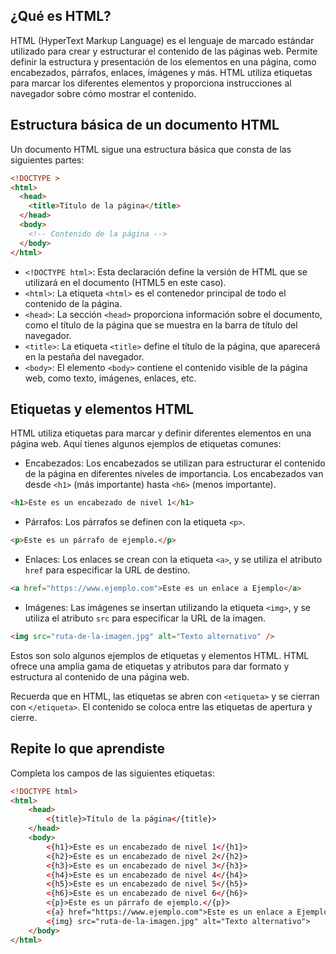 ## ¿Qué es HTML?

HTML (HyperText Markup Language) es el lenguaje de marcado estándar utilizado para crear y estructurar el contenido de las páginas web. Permite definir la estructura y presentación de los elementos en una página, como encabezados, párrafos, enlaces, imágenes y más. HTML utiliza etiquetas para marcar los diferentes elementos y proporciona instrucciones al navegador sobre cómo mostrar el contenido.

## Estructura básica de un documento HTML

Un documento HTML sigue una estructura básica que consta de las siguientes partes:

```html
<!DOCTYPE >
<html>
  <head>
    <title>Título de la página</title>
  </head>
  <body>
    <!-- Contenido de la página -->
  </body>
</html>
```

- `<!DOCTYPE html>`: Esta declaración define la versión de HTML que se utilizará en el documento (HTML5 en este caso).
- `<html>`: La etiqueta `<html>` es el contenedor principal de todo el contenido de la página.
- `<head>`: La sección `<head>` proporciona información sobre el documento, como el título de la página que se muestra en la barra de título del navegador.
- `<title>`: La etiqueta `<title>` define el título de la página, que aparecerá en la pestaña del navegador.
- `<body>`: El elemento `<body>` contiene el contenido visible de la página web, como texto, imágenes, enlaces, etc.

## Etiquetas y elementos HTML

HTML utiliza etiquetas para marcar y definir diferentes elementos en una página web. Aquí tienes algunos ejemplos de etiquetas comunes:

- Encabezados: Los encabezados se utilizan para estructurar el contenido de la página en diferentes niveles de importancia. Los encabezados van desde `<h1>` (más importante) hasta `<h6>` (menos importante).

```html
<h1>Este es un encabezado de nivel 1</h1>
```

- Párrafos: Los párrafos se definen con la etiqueta `<p>`.

```html
<p>Este es un párrafo de ejemplo.</p>
```

- Enlaces: Los enlaces se crean con la etiqueta `<a>`, y se utiliza el atributo `href` para especificar la URL de destino.

```html
<a href="https://www.ejemplo.com">Este es un enlace a Ejemplo</a>
```

- Imágenes: Las imágenes se insertan utilizando la etiqueta `<img>`, y se utiliza el atributo `src` para especificar la URL de la imagen.

```html
<img src="ruta-de-la-imagen.jpg" alt="Texto alternativo" />
```

Estos son solo algunos ejemplos de etiquetas y elementos HTML. HTML ofrece una amplia gama de etiquetas y atributos para dar formato y estructura al contenido de una página web.

Recuerda que en HTML, las etiquetas se abren con `<etiqueta>` y se cierran con `</etiqueta>`. El contenido se coloca entre las etiquetas de apertura y cierre.

## Repite lo que aprendiste

Completa los campos de las siguientes etiquetas:

```html
<!DOCTYPE html>
<html>
    <head>
        <{title}>Título de la página</{title}>
    </head>
    <body>
        <{h1}>Este es un encabezado de nivel 1</{h1}>
        <{h2}>Este es un encabezado de nivel 2</{h2}>
        <{h3}>Este es un encabezado de nivel 3</{h3}>
        <{h4}>Este es un encabezado de nivel 4</{h4}>
        <{h5}>Este es un encabezado de nivel 5</{h5}>
        <{h6}>Este es un encabezado de nivel 6</{h6}>
        <{p}>Este es un párrafo de ejemplo.</{p}>
        <{a} href="https://www.ejemplo.com">Este es un enlace a Ejemplo</{a}>
        <{img} src="ruta-de-la-imagen.jpg" alt="Texto alternativo">
    </body>
</html>
```
